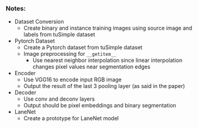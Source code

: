 ### Notes:

- Dataset Conversion
    - Create binary and instance training images using source image and labels from tuSimple dataset
- Pytorch Dataset
    - Create a Pytorch dataset from tuSimple dataset
    - Image preprocessing for `__getitem__`
        - Use nearest neighbor interpolation since linear interpolation changes pixel values near segmentation edges
- Encoder
    - Use VGG16 to encode input RGB image
    - Output the result of the last 3 pooling layer (as said in the paper)
- Decoder
    - Use conv and deconv layers
    - Output should be pixel embeddings and binary segmentation
- LaneNet
    - Create a prototype for LaneNet model
    
    